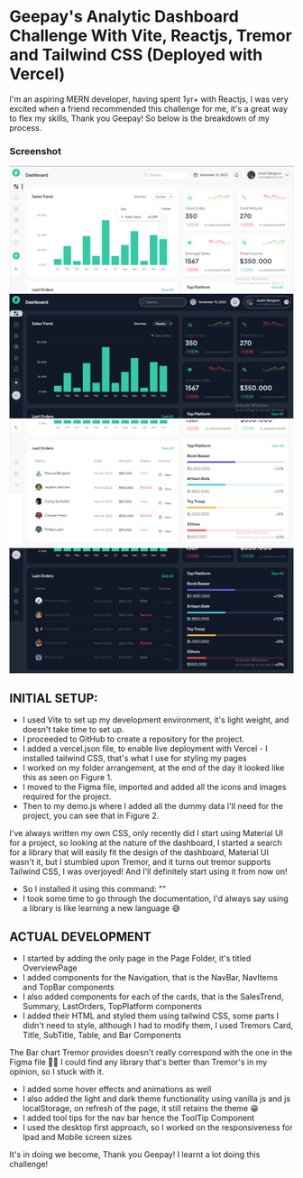 # Geepay's Analytic Dashboard Challenge With Vite,  Reactjs, Tremor and Tailwind CSS (Deployed with Vercel)

I'm an aspiring MERN developer, having spent 1yr+ with Reactjs, I was very excited when a friend recommended this challenge for me, it's a great way to flex my skills, Thank you Geepay! So below is the breakdown of my process.

### Screenshot
![](./aik-analytics-dashboard/src/Data/images/screenshots/gp-3.png)
![](./aik-analytics-dashboard/src/Data/images/screenshots/gp-1.png)
![](./aik-analytics-dashboard/src/Data/images/screenshots/gp-5.png)
![](./aik-analytics-dashboard/src/Data/images/screenshots/gp-2.png)

## INITIAL SETUP: 
- I used Vite to set up my development environment, it's light weight, and doesn't take time to set up. 
- I proceeded to GitHub to create a repository for the project.
- I added a vercel.json file, to enable live deployment with Vercel - I installed tailwind CSS, that's what I use for styling my pages
- I worked on my folder arrangement, at the end of the day it looked like this as seen on Figure 1. 
- I moved to the Figma file, imported and added all the icons and images required for the project. 
- Then to my demo.js where I added all the dummy data I'll need for the project, you can see that in Figure 2. 

I've always written my own CSS, only recently did I start using Material UI for a project, so looking at the nature of the dashboard, I started a search for a library that will easily fit the design of the dashboard, Material UI wasn't it, but I stumbled upon Tremor, and it turns out tremor supports Tailwind CSS, I was overjoyed! And I'll definitely start using it from now on!

- So I installed it using this command: ""
- I took some time to go through the documentation, I'd always say using a library is like learning a new language 😅

## ACTUAL DEVELOPMENT
- I started by adding the only page in the Page Folder, it's titled OverviewPage
- I added components for the Navigation, that is the NavBar, NavItems and TopBar components
- I also added components for each of the cards, that is the SalesTrend, Summary, LastOrders, TopPlatform components
- I added their HTML and styled them using tailwind CSS, some parts I didn't need to style, although I had to modify them, I used Tremors Card, Title, SubTitle, Table, and Bar Components

The Bar chart Tremor provides doesn't really correspond with the one in the Figma file 🥺🥺 I could find any library that's better than Tremor's in my opinion, so I stuck with it.

- I added some hover effects and animations as well
- I also added the light and dark theme functionality using vanilla js and js localStorage, on refresh of the page, it still retains the theme 😁
- I added tool tips for the nav bar hence the ToolTip Component
- I used the desktop first approach, so I worked on the responsiveness for Ipad and Mobile screen sizes

It's in doing we become, Thank you Geepay! I learnt a lot doing this challenge!
